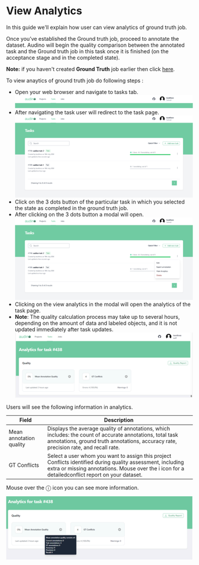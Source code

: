 # View Analytics
In this guide we'll explain how user can view analytics of ground truth job.


Once you’ve established the Ground truth job, proceed to annotate the dataset.
Audino will begin the quality comparison between the annotated task and the Ground truth
job in this task once it is finished (on the acceptance stage and in the completed state).

**Note:** if you haven't created  **Ground Truth** job earlier then click [here](./groundTruthJob.md).





To view anaytics of ground truth job do following steps : 

- Open your web browser and navigate to tasks tab.
![alt text](../assets/task-appbar-new.png)
- After navigating the task user will redirect to the task page.
![alt text](../assets/task-page-gt.png)
- Click on the 3 dots button of the particular task in which you selected the
state as completed in the ground truth job.
- After clicking on the 3 dots button a modal will open.
![alt text](../assets/task-page-popover-gt.png)
- Clicking on the view analytics in the modal will open the analytics of the task page.
- **Note**: The quality calculation process may take up to several hours, depending on the
amount of data and labeled objects, and it is not updated immediately after task updates.
![alt text](../assets/analytics-of-task.png)

Users will see the following information in analytics.

| Field             | Description                                                                |
| ----------------- | ------------------------------------------------------------------ |
|Mean annotation quality |  Displays the average quality of annotations, which includes: the count of accurate annotations, total task annotations, ground truth annotations, accuracy rate, precision rate, and recall rate.
| GT Conflicts  |  Select a user whom you want to assign this project Conflicts identified during quality assessment, including extra or missing annotations. Mouse over the i icon for a detailedconflict report on your dataset. |


Mouse over the ⓘ icon you can see more information.

![alt text](../assets/info-analytics.png)




